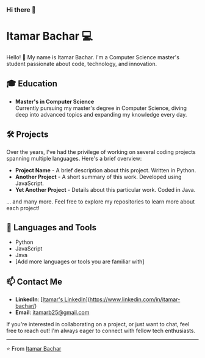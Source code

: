 ### Hi there 👋

<!--
**itamarBachar/itamarbachar** is a ✨ _special_ ✨ repository because its `README.md` (this file) appears on your GitHub profile.

Here are some ideas to get you started:

- 🔭 I’m currently working on ...
- 🌱 I’m currently learning ...
- 👯 I’m looking to collaborate on ...
- 🤔 I’m looking for help with ...
- 💬 Ask me about ...
- 📫 How to reach me: ...
- 😄 Pronouns: ...
- ⚡ Fun fact: ...
-->
# Itamar Bachar :computer:

Hello! :wave: My name is Itamar Bachar. I'm a Computer Science master's student passionate about code, technology, and innovation.

## :mortar_board: Education
- **Master's in Computer Science**  
  Currently pursuing my master's degree in Computer Science, diving deep into advanced topics and expanding my knowledge every day.

## :hammer_and_wrench: Projects
Over the years, I've had the privilege of working on several coding projects spanning multiple languages. Here's a brief overview:

- **Project Name** - A brief description about this project. Written in Python.
- **Another Project** - A short summary of this work. Developed using JavaScript.
- **Yet Another Project** - Details about this particular work. Coded in Java.

... and many more. Feel free to explore my repositories to learn more about each project!

## :rocket: Languages and Tools
- Python
- JavaScript
- Java
- [Add more languages or tools you are familiar with]

## :mailbox: Contact Me
- **LinkedIn**: [[Itamar's LinkedIn](#)](https://www.linkedin.com/in/itamar-bachar/)
- **Email**: itamarb25@gmail.com

If you're interested in collaborating on a project, or just want to chat, feel free to reach out! I'm always eager to connect with fellow tech enthusiasts.

---

⭐️ From [Itamar Bachar](https://github.com/your_github_username)
